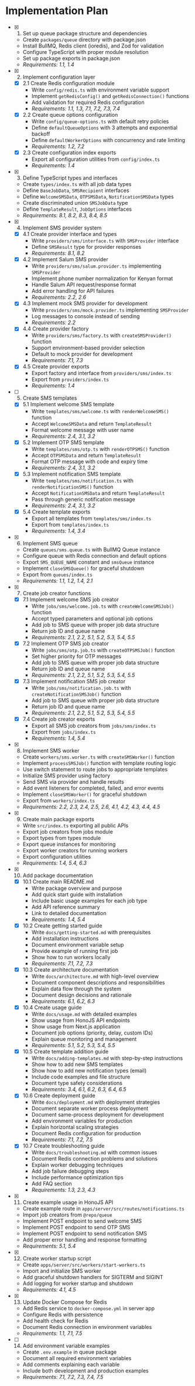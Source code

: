 # Implementation Plan

- [x] 1. Set up queue package structure and dependencies
  - Create `packages/queue` directory with package.json
  - Install BullMQ, Redis client (ioredis), and Zod for validation
  - Configure TypeScript with proper module resolution
  - Set up package exports in package.json
  - _Requirements: 1.1, 1.4_

- [x] 2. Implement configuration layer
  - [x] 2.1 Create Redis configuration module
    - Write `config/redis.ts` with environment variable support
    - Implement `getRedisConfig()` and `getRedisConnection()` functions
    - Add validation for required Redis configuration
    - _Requirements: 1.1, 1.3, 7.1, 7.2, 7.3, 7.4_
  - [x] 2.2 Create queue options configuration
    - Write `config/queue-options.ts` with default retry policies
    - Define `defaultQueueOptions` with 3 attempts and exponential backoff
    - Define `defaultWorkerOptions` with concurrency and rate limiting
    - _Requirements: 1.2, 7.2_
  - [x] 2.3 Create configuration index exports
    - Export all configuration utilities from `config/index.ts`
    - _Requirements: 1.4_

- [x] 3. Define TypeScript types and interfaces
  - Create `types/index.ts` with all job data types
  - Define `BaseJobData`, `SMSRecipient` interfaces
  - Define `WelcomeSMSData`, `OTPSMSData`, `NotificationSMSData` types
  - Create discriminated union `SMSJobData` type
  - Define `TemplateResult`, `JobOptions` interfaces
  - _Requirements: 8.1, 8.2, 8.3, 8.4, 8.5_

- [x] 4. Implement SMS provider system
  - [x] 4.1 Create provider interface and types
    - Write `providers/sms/interface.ts` with `SMSProvider` interface
    - Define `SMSResult` type for provider responses
    - _Requirements: 8.1, 8.2_
  - [x] 4.2 Implement Salum SMS provider
    - Write `providers/sms/salum.provider.ts` implementing `SMSProvider`
    - Implement phone number normalization for Kenyan format
    - Handle Salum API request/response format
    - Add error handling for API failures
    - _Requirements: 2.2, 2.6_
  - [x] 4.3 Implement mock SMS provider for development
    - Write `providers/sms/mock.provider.ts` implementing `SMSProvider`
    - Log messages to console instead of sending
    - _Requirements: 2.2_
  - [x] 4.4 Create provider factory
    - Write `providers/sms/factory.ts` with `createSMSProvider()` function
    - Support environment-based provider selection
    - Default to mock provider for development
    - _Requirements: 7.1, 7.3_
  - [x] 4.5 Create provider exports
    - Export factory and interface from `providers/sms/index.ts`
    - Export from `providers/index.ts`
    - _Requirements: 1.4_

- [ ] 5. Create SMS templates
  - [x] 5.1 Implement welcome SMS template
    - Write `templates/sms/welcome.ts` with `renderWelcomeSMS()` function
    - Accept `WelcomeSMSData` and return `TemplateResult`
    - Format welcome message with user name
    - _Requirements: 2.4, 3.1, 3.2_
  - [x] 5.2 Implement OTP SMS template
    - Write `templates/sms/otp.ts` with `renderOTPSMS()` function
    - Accept `OTPSMSData` and return `TemplateResult`
    - Format OTP message with code and expiry time
    - _Requirements: 2.4, 3.1, 3.2_
  - [x] 5.3 Implement notification SMS template
    - Write `templates/sms/notification.ts` with `renderNotificationSMS()` function
    - Accept `NotificationSMSData` and return `TemplateResult`
    - Pass through generic notification message
    - _Requirements: 2.4, 3.1, 3.2_
  - [x] 5.4 Create template exports
    - Export all templates from `templates/sms/index.ts`
    - Export from `templates/index.ts`
    - _Requirements: 1.4, 3.4_

- [x] 6. Implement SMS queue
  - Create `queues/sms.queue.ts` with BullMQ Queue instance
  - Configure queue with Redis connection and default options
  - Export `SMS_QUEUE_NAME` constant and `smsQueue` instance
  - Implement `closeSMSQueue()` for graceful shutdown
  - Export from `queues/index.ts`
  - _Requirements: 1.1, 1.2, 1.4, 2.1_

- [x] 7. Create job creator functions
  - [x] 7.1 Implement welcome SMS job creator
    - Write `jobs/sms/welcome.job.ts` with `createWelcomeSMSJob()` function
    - Accept typed parameters and optional job options
    - Add job to SMS queue with proper job data structure
    - Return job ID and queue name
    - _Requirements: 2.1, 2.2, 5.1, 5.2, 5.3, 5.4, 5.5_
  - [x] 7.2 Implement OTP SMS job creator
    - Write `jobs/sms/otp.job.ts` with `createOTPSMSJob()` function
    - Set higher priority for OTP messages
    - Add job to SMS queue with proper job data structure
    - Return job ID and queue name
    - _Requirements: 2.1, 2.2, 5.1, 5.2, 5.3, 5.4, 5.5_
  - [x] 7.3 Implement notification SMS job creator
    - Write `jobs/sms/notification.job.ts` with `createNotificationSMSJob()` function
    - Add job to SMS queue with proper job data structure
    - Return job ID and queue name
    - _Requirements: 2.1, 2.2, 5.1, 5.2, 5.3, 5.4, 5.5_
  - [x] 7.4 Create job creator exports
    - Export all SMS job creators from `jobs/sms/index.ts`
    - Export from `jobs/index.ts`
    - _Requirements: 1.4, 5.4_

- [x] 8. Implement SMS worker
  - Create `workers/sms.worker.ts` with `createSMSWorker()` function
  - Implement `processSMSJob()` function with template routing logic
  - Use switch statement to route jobs to appropriate templates
  - Initialize SMS provider using factory
  - Send SMS via provider and handle results
  - Add event listeners for completed, failed, and error events
  - Implement `closeSMSWorker()` for graceful shutdown
  - Export from `workers/index.ts`
  - _Requirements: 2.2, 2.3, 2.4, 2.5, 2.6, 4.1, 4.2, 4.3, 4.4, 4.5_

- [x] 9. Create main package exports
  - Write `src/index.ts` exporting all public APIs
  - Export job creators from jobs module
  - Export types from types module
  - Export queue instances for monitoring
  - Export worker creators for running workers
  - Export configuration utilities
  - _Requirements: 1.4, 5.4, 6.3_

- [x] 10. Add package documentation
  - [x] 10.1 Create main README.md
    - Write package overview and purpose
    - Add quick start guide with installation
    - Include basic usage examples for each job type
    - Add API reference summary
    - Link to detailed documentation
    - _Requirements: 1.4, 5.4_
  - [x] 10.2 Create getting started guide
    - Write `docs/getting-started.md` with prerequisites
    - Add installation instructions
    - Document environment variable setup
    - Provide example of running first job
    - Show how to run workers locally
    - _Requirements: 7.1, 7.2, 7.3_
  - [x] 10.3 Create architecture documentation
    - Write `docs/architecture.md` with high-level overview
    - Document component descriptions and responsibilities
    - Explain data flow through the system
    - Document design decisions and rationale
    - _Requirements: 6.1, 6.2, 6.3_
  - [x] 10.4 Create usage guide
    - Write `docs/usage.md` with detailed examples
    - Show usage from HonoJS API endpoints
    - Show usage from Next.js application
    - Document job options (priority, delay, custom IDs)
    - Explain queue monitoring and management
    - _Requirements: 5.1, 5.2, 5.3, 5.4, 5.5_
  - [x] 10.5 Create template addition guide
    - Write `docs/adding-templates.md` with step-by-step instructions
    - Show how to add new SMS templates
    - Show how to add new notification types (email)
    - Include code examples and file structure
    - Document type safety considerations
    - _Requirements: 3.4, 6.1, 6.2, 6.3, 6.4, 6.5_
  - [x] 10.6 Create deployment guide
    - Write `docs/deployment.md` with deployment strategies
    - Document separate worker process deployment
    - Document same-process deployment for development
    - Add environment variables for production
    - Explain horizontal scaling strategies
    - Document Redis configuration for production
    - _Requirements: 7.1, 7.2, 7.5_
  - [x] 10.7 Create troubleshooting guide
    - Write `docs/troubleshooting.md` with common issues
    - Document Redis connection problems and solutions
    - Explain worker debugging techniques
    - Add job failure debugging steps
    - Include performance optimization tips
    - Add FAQ section
    - _Requirements: 1.3, 2.3, 4.3_

- [x] 11. Create example usage in HonoJS API
  - Create example route in `apps/server/src/routes/notifications.ts`
  - Import job creators from `@repo/queue`
  - Implement POST endpoint to send welcome SMS
  - Implement POST endpoint to send OTP SMS
  - Implement POST endpoint to send notification SMS
  - Add proper error handling and response formatting
  - _Requirements: 5.1, 5.4_

- [x] 12. Create worker startup script
  - Create `apps/server/src/workers/start-workers.ts`
  - Import and initialize SMS worker
  - Add graceful shutdown handlers for SIGTERM and SIGINT
  - Add logging for worker startup and shutdown
  - _Requirements: 4.1, 4.5_

- [x] 13. Update Docker Compose for Redis
  - Add Redis service to `docker-compose.yml` in server app
  - Configure Redis with persistence
  - Add health check for Redis
  - Document Redis connection in environment variables
  - _Requirements: 1.1, 7.1, 7.5_

- [ ] 14. Add environment variable examples
  - Create `.env.example` in queue package
  - Document all required environment variables
  - Add comments explaining each variable
  - Include both development and production examples
  - _Requirements: 7.1, 7.2, 7.3, 7.4, 7.5_

